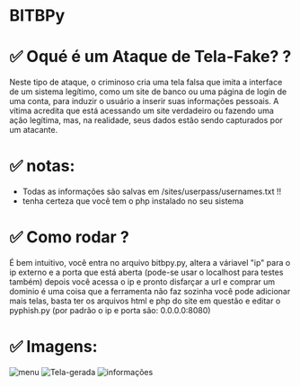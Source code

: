 # BITBPy

# ✅ Oqué é um Ataque de Tela-Fake? ?
Neste tipo de ataque, o criminoso cria uma tela falsa que imita a interface de um sistema legítimo, como um site de banco ou uma página de login de uma conta, para induzir o usuário a inserir suas informações pessoais. A vítima acredita que está acessando um site verdadeiro ou fazendo uma ação legítima, mas, na realidade, seus dados estão sendo capturados por um atacante.




# ✅ notas:
- Todas as informações são salvas em /sites/userpass/usernames.txt !!
- tenha certeza que você tem o php instalado no seu sistema


# ✅ Como rodar ?
É bem intuitivo, você entra no arquivo bitbpy.py, altera a váriavel "ip" para o ip externo e a porta que está aberta (pode-se usar o localhost para testes também)
depois você acessa o ip e pronto 
disfarçar a url e comprar um dominio é uma coisa que a ferramenta não faz sozinha
você pode adicionar mais telas, basta ter os arquivos html e php do site em questão e editar o pyphish.py
(por padrão o ip e porta são:  0.0.0.0:8080)

# ✅ Imagens:
![menu](https://github.com/user-attachments/assets/e955bf0b-6793-4caf-b05b-d706da997665)
![Tela-gerada](https://github.com/user-attachments/assets/5b0d0728-00de-4fdf-be58-aeff6d966d32)
![informações](https://github.com/user-attachments/assets/eb23c103-05d0-456b-92b7-4bb5a14fb1f9)



